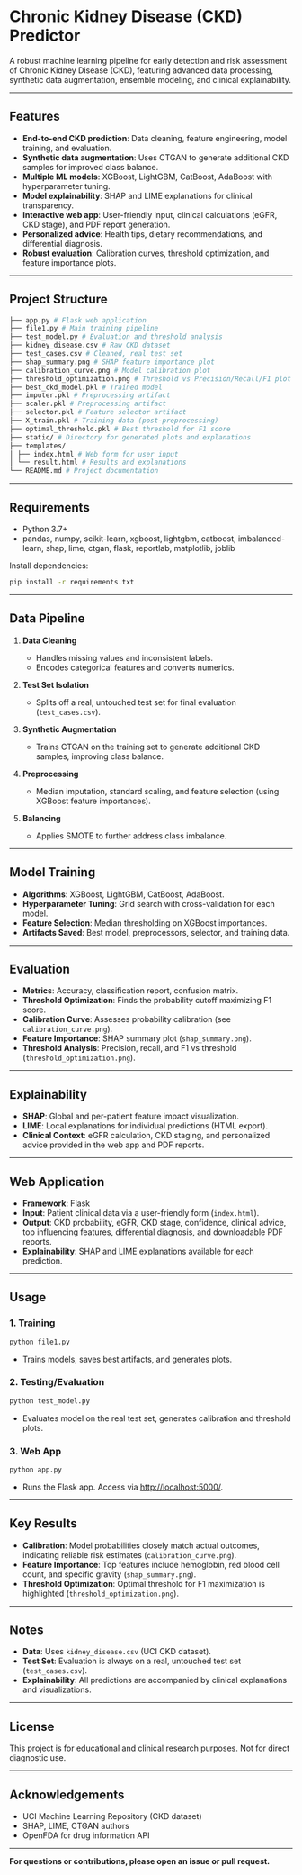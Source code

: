 # Chronic Kidney Disease (CKD) Predictor

A robust machine learning pipeline for early detection and risk assessment of Chronic Kidney Disease (CKD), featuring advanced data processing, synthetic data augmentation, ensemble modeling, and clinical explainability.

---

## Features

- **End-to-end CKD prediction**: Data cleaning, feature engineering, model training, and evaluation.
- **Synthetic data augmentation**: Uses CTGAN to generate additional CKD samples for improved class balance.
- **Multiple ML models**: XGBoost, LightGBM, CatBoost, AdaBoost with hyperparameter tuning.
- **Model explainability**: SHAP and LIME explanations for clinical transparency.
- **Interactive web app**: User-friendly input, clinical calculations (eGFR, CKD stage), and PDF report generation.
- **Personalized advice**: Health tips, dietary recommendations, and differential diagnosis.
- **Robust evaluation**: Calibration curves, threshold optimization, and feature importance plots.

---

## Project Structure

```bash
├── app.py # Flask web application
├── file1.py # Main training pipeline
├── test_model.py # Evaluation and threshold analysis
├── kidney_disease.csv # Raw CKD dataset
├── test_cases.csv # Cleaned, real test set
├── shap_summary.png # SHAP feature importance plot
├── calibration_curve.png # Model calibration plot
├── threshold_optimization.png # Threshold vs Precision/Recall/F1 plot
├── best_ckd_model.pkl # Trained model
├── imputer.pkl # Preprocessing artifact
├── scaler.pkl # Preprocessing artifact
├── selector.pkl # Feature selector artifact
├── X_train.pkl # Training data (post-preprocessing)
├── optimal_threshold.pkl # Best threshold for F1 score
├── static/ # Directory for generated plots and explanations
├── templates/
│ ├── index.html # Web form for user input
│ └── result.html # Results and explanations
└── README.md # Project documentation
```

---

## Requirements

- Python 3.7+
- pandas, numpy, scikit-learn, xgboost, lightgbm, catboost, imbalanced-learn, shap, lime, ctgan, flask, reportlab, matplotlib, joblib

Install dependencies:
```bash
pip install -r requirements.txt
```
---

## Data Pipeline

1. **Data Cleaning**  
   - Handles missing values and inconsistent labels.
   - Encodes categorical features and converts numerics.

2. **Test Set Isolation**  
   - Splits off a real, untouched test set for final evaluation (`test_cases.csv`).

3. **Synthetic Augmentation**  
   - Trains CTGAN on the training set to generate additional CKD samples, improving class balance.

4. **Preprocessing**  
   - Median imputation, standard scaling, and feature selection (using XGBoost feature importances).

5. **Balancing**  
   - Applies SMOTE to further address class imbalance.

---

## Model Training

- **Algorithms**: XGBoost, LightGBM, CatBoost, AdaBoost.
- **Hyperparameter Tuning**: Grid search with cross-validation for each model.
- **Feature Selection**: Median thresholding on XGBoost importances.
- **Artifacts Saved**: Best model, preprocessors, selector, and training data.

---

## Evaluation

- **Metrics**: Accuracy, classification report, confusion matrix.
- **Threshold Optimization**: Finds the probability cutoff maximizing F1 score.
- **Calibration Curve**: Assesses probability calibration (see `calibration_curve.png`).
- **Feature Importance**: SHAP summary plot (`shap_summary.png`).
- **Threshold Analysis**: Precision, recall, and F1 vs threshold (`threshold_optimization.png`).

---

## Explainability

- **SHAP**: Global and per-patient feature impact visualization.
- **LIME**: Local explanations for individual predictions (HTML export).
- **Clinical Context**: eGFR calculation, CKD staging, and personalized advice provided in the web app and PDF reports.

---

## Web Application

- **Framework**: Flask
- **Input**: Patient clinical data via a user-friendly form (`index.html`).
- **Output**: CKD probability, eGFR, CKD stage, confidence, clinical advice, top influencing features, differential diagnosis, and downloadable PDF reports.
- **Explainability**: SHAP and LIME explanations available for each prediction.

---

## Usage

### 1. **Training**
```bash
python file1.py
```

- Trains models, saves best artifacts, and generates plots.

### 2. **Testing/Evaluation**
```bash
python test_model.py
```

- Evaluates model on the real test set, generates calibration and threshold plots.

### 3. **Web App**
```bash
python app.py
```

- Runs the Flask app. Access via <http://localhost:5000/>.

---

## Key Results

- **Calibration**: Model probabilities closely match actual outcomes, indicating reliable risk estimates (`calibration_curve.png`).
- **Feature Importance**: Top features include hemoglobin, red blood cell count, and specific gravity (`shap_summary.png`).
- **Threshold Optimization**: Optimal threshold for F1 maximization is highlighted (`threshold_optimization.png`).

---

## Notes

- **Data**: Uses `kidney_disease.csv` (UCI CKD dataset).
- **Test Set**: Evaluation is always on a real, untouched test set (`test_cases.csv`).
- **Explainability**: All predictions are accompanied by clinical explanations and visualizations.

---

## License

This project is for educational and clinical research purposes. Not for direct diagnostic use.

---

## Acknowledgements

- UCI Machine Learning Repository (CKD dataset)
- SHAP, LIME, CTGAN authors
- OpenFDA for drug information API

---

**For questions or contributions, please open an issue or pull request.**
